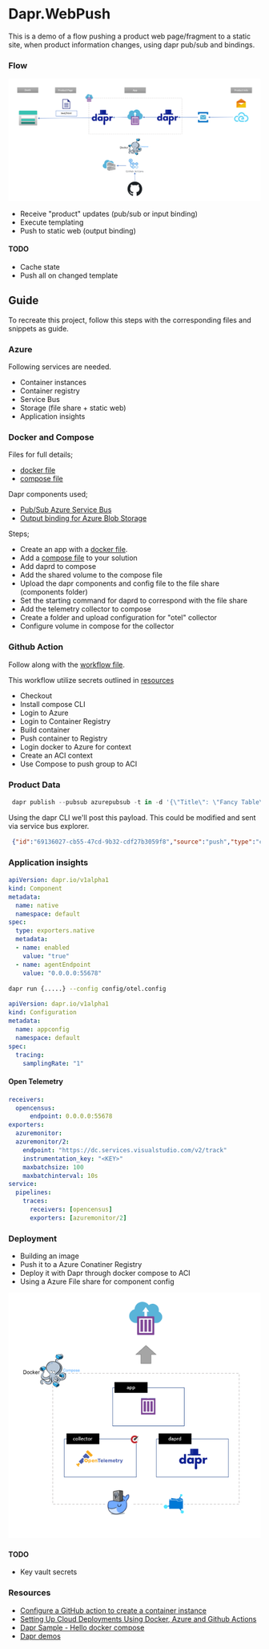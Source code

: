 # Dapr.WebPush

<!-- ![Azure Container Instance Deployment](https://github.com/perokvist/Dapr.WebPush/workflows/Linux_Container_Workflow/badge.svg) -->

This is a demo of a flow pushing a product web page/fragment to a static site, when product information changes, using dapr pub/sub and bindings.

### Flow

![Context to context communication](assets/webpush_flow.png)

- Receive "product" updates (pub/sub or input binding)
- Execute templating
- Push to static web (output binding)

#### TODO
- Cache state
- Push all on changed template


## Guide

To recreate this project, follow this steps with the corresponding files and snippets as guide.

### Azure

Following services are needed.

- Container instances
- Container registry
- Service Bus
- Storage (file share + static web)
- Application insights

### Docker and Compose

Files for full details;

- [docker file](./src/csharppush/Dockerfile)
- [compose file](./docker-compose.yml)

Dapr components used;

- [Pub/Sub Azure Service Bus](https://docs.dapr.io/operations/components/setup-pubsub/supported-pubsub/setup-azure-servicebus/)
- [Output binding for Azure Blob Storage](https://docs.dapr.io/operations/components/setup-bindings/supported-bindings/blobstorage/)

Steps;

- Create an app with a [docker file](./src/csharppush/Dockerfile).
- Add a [compose file](./docker-compose.yml) to your solution
- Add daprd to compose
- Add the shared volume to the compose file
- Upload the dapr components and config file to the file share (components folder)
- Set the starting command for daprd to correspond with the file share
- Add the telemetry collector to compose
- Create a folder and upload configuration for "otel" collector
- Configure volume in compose for the collector

### Github Action

Follow along with the [workflow file](./workflows/docker-acr.yml).

This workflow utilize secrets outlined in [resources](#resources)

- Checkout
- Install compose CLI
- Login to Azure
- Login to Container Registry
- Build container
- Push container to Registry
- Login docker to Azure for context
- Create an ACI context
- Use Compose to push group to ACI


### Product Data

```powershell
 dapr publish --pubsub azurepubsub -t in -d '{\"Title\": \"Fancy Table\", \"Price\": 2500, \"Id\": 4}'
```
Using the dapr CLI we'll post this payload. This could be modified and sent via service bus explorer.

```json
 {"id":"69136027-cb55-47cd-9b32-cdf27b3059f8","source":"push","type":"com.dapr.event.sent","specversion":"1.0","datacontenttype":"application/json","data":{"Title":"Fancy Table","Price":2500,"Id":4},"subject":"00-2c3a831ad26182bf444b131b84945393-792c2bb284a9f319-01","topic":"in","pubsubname":"azurepubsub"}
```

### Application insights

```yaml
apiVersion: dapr.io/v1alpha1
kind: Component
metadata:
  name: native
  namespace: default
spec:
  type: exporters.native
  metadata:
  - name: enabled
    value: "true"
  - name: agentEndpoint
    value: "0.0.0.0:55678"
```

```bash
dapr run {.....} --config config/otel.config 
```

```yaml
apiVersion: dapr.io/v1alpha1
kind: Configuration
metadata:
  name: appconfig
  namespace: default
spec:
  tracing:
    samplingRate: "1"
```

#### Open Telemetry


```yaml
receivers:
  opencensus:
      endpoint: 0.0.0.0:55678
exporters:
  azuremonitor:
  azuremonitor/2:
    endpoint: "https://dc.services.visualstudio.com/v2/track"
    instrumentation_key: "<KEY>"
    maxbatchsize: 100
    maxbatchinterval: 10s
service:
  pipelines:
    traces:
      receivers: [opencensus]
      exporters: [azuremonitor/2]
```

### Deployment

- Building an image
- Push it to a Azure Conatiner Registry
- Deploy it with Dapr through docker compose to ACI
- Using a Azure File share for component config

![Context to context communication](assets/webpush_compose.png)

#### TODO
- Key vault secrets

### Resources

- [Configure a GitHub action to create a container instance](https://docs.microsoft.com/en-us/azure/container-instances/container-instances-github-action)
- [Setting Up Cloud Deployments Using Docker, Azure and Github Actions](https://www.docker.com/blog/setting-up-cloud-deployments-using-docker-azure-and-github-actions/)
- [Dapr Sample - Hello docker compose](https://github.com/dapr/samples/tree/master/hello-docker-compose)
- [Dapr demos](https://github.com/mchmarny/dapr-demos)
